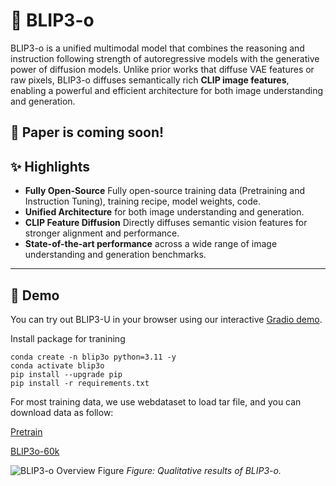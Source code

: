 # 🌌 BLIP3-o

BLIP3-o is a unified multimodal model that combines the reasoning and instruction following strength of autoregressive models with the generative power of diffusion models. Unlike prior works that diffuse VAE features or raw pixels, BLIP3-o diffuses semantically rich **CLIP image features**, enabling a powerful and efficient architecture for both image understanding and generation.

## 📖 Paper is coming soon!

## ✨ Highlights

- **Fully Open-Source** Fully open-source training data (Pretraining and Instruction Tuning), training recipe, model weights, code.
- **Unified Architecture** for both image understanding and generation.
- **CLIP Feature Diffusion** Directly diffuses semantic vision features for stronger alignment and performance.
- **State-of-the-art performance** across a wide range of image understanding and generation benchmarks.


<!-- <p align="center">
  <img src="figure/arch.png" alt="BLIP3-U Overview Figure" width="700"/>
</p>

*Figure: Overview of the BLIP3-U architecture. We use Flow Matching Loss to predict the ground truth CLIP embeddings. At inference, the autoregressive model first generates a sequence of visual tokens from the given conditioning, and those visual tokens are then passed to a diffusion transformer that decodes them into the final image.* -->


---

## 🚀 Demo


You can try out BLIP3-U in your browser using our interactive [Gradio demo](https://4bd64ad729624ad54e.gradio.live).


Install package for tranining
```Shell
conda create -n blip3o python=3.11 -y
conda activate blip3o
pip install --upgrade pip  
pip install -r requirements.txt
```

For most training data, we use webdataset to load tar file, and you can download data as follow:

[Pretrain](https://huggingface.co/datasets/BLIP3o/BLIP3o-Pretrain)

[BLIP3o-60k](https://huggingface.co/datasets/BLIP3o/BLIP3o-60k)

<!-- ---

## 🔍 Image Understanding Performance

BLIP3-U achieves strong performance on standard benchmarks for image understanding.

**Table: Results on image understanding benchmarks. Best results are highlighted in bold.**

| Model             | VQAv2 | GQA  | MMBench | SEED | POPE | MM-Vet | MME-P   | MME-C   | MMMU | RWQA | TEXTVQA |
|------------------|-------|------|---------|------|------|--------|---------|---------|------|------|---------|
| EMU2 Chat 34B     | -     | **65.1** | -       | 62.8 | -    | 48.5   | -       | -       | 34.1 | -    | 66.6    |
| Chameleon 7B      | -     | -    | 19.8    | 27.2 | 19.4 | 8.3    | 202.7   | -       | 22.4 | 39.0 | 0.0     |
| Chameleon 34B     | -     | -    | 32.7    | -    | 59.8 | 9.7    | 604.5   | -       | 38.8 | 39.2 | 0.0     |
| Seed-X 17B        | 63.4  | 49.1 | 70.1    | 66.5 | 84.2 | 43.0   | 1457.0  | -       | 35.6 | -    | -       |
| VILA-U 7B         | 79.4  | 60.8 | 66.6    | 57.1 | 85.8 | 33.5   | 1401.8  | -       | 32.2 | 46.6 | 48.3    |
| LLaVAFusion 16B   | -     | -    | -       | 72.1 | -    | -      | 1603.7  | 367.8   | 41.7 | 60.0 | -       |
| Show-o 1.3B       | 69.4  | 58.0 | -       | -    | 80.0 | -      | 1097.2  | -       | 27.4 | -    | -       |
| EMU3 8B           | 75.1  | 60.3 | 58.5    | 68.2 | 85.2 | 37.2   | 1243.8  | 266.1   | 31.6 | 57.4 | 64.7    |
| MetaMorph 8B      | -     | -    | 75.2    | 71.8 | -    | -      | -       | -       | 41.8 | 58.3 | 60.5    |
| TokenFlow-XL 14B  | 77.6  | 62.7 | 76.8    | 72.6 | **87.8** | 48.2   | 1551.1  | 371.1   | 43.2 | 56.6 | 77.6    |
| Janus 1.3B        | 77.3  | 59.3 | 75.5    | 68.3 | 87.0 | 34.3   | 1338.0  | -       | 30.5 | -    | -       |
| Janus Pro 7B      | -     | 62.0 | 79.2    | 72.1 | 87.4 | 50.0   | 1567.1  | -       | 41.0 | -    | -       |
| **BLIP3-o 8B (Ours)** | **83.1** | 60.5 | **83.5** | **77.5** | 87.5 | **66.6** | **1682.6** | **647.1** | **50.6** | **69.0** | **83.1** | -->


<!-- ---

<!-- ## 🖼️ Image Generation Performance

We evaluate the image generation capability of BLIP3-U on text-conditional generation tasks. The model produces diverse and high-fidelity samples that align well with textual prompts.

| Model              | GenEval | DPG-Bench |
|-------------------|---------|-----------|
| GPT-4o            | 0.84    | -         |
| Chameleon 7B      | 0.39    | -         |
| Seed-X 17B        | 0.51    | -         |
| LLaVAFusion 16B   | 0.63    | -         |
| Show‑o 1.3B       | 0.68    | 67.27     |
| EMU3 8B           | 0.66    | 80.60     |
| TokenFlow‑XL 14B  | 0.63    | 73.38     |
| Janus 1.3B        | 0.61    | 79.68     |
| JanusFlow 1.3B        | 0.63    | 80.09     |
| **BLIP3-o 8B (Ours)** | **0.84** | **82.60**         |

*Table: Image generation results for image generation.* -->



![BLIP3-o Overview Figure](figure/image.png)
*Figure: Qualitative results of BLIP3-o.*


<!-- ---

## 🧠 Novel Capabilities

Below, we highlight three key applications that showcase the model’s versatility beyond standard image generation and understanding benchmarks.

### 🧩 Reasoning-Based Generation

BLIP3-U supports **reasoning-aware image generation**, enabling the model to generate images that require understanding complex textual instructions, abstract prompts, or multi-step inference. Unlike traditional models that rely on shallow keyword matching, BLIP3-U utilizes its unified multimodal architecture to handle:

<!--
![BLIP3-U Overview Figure](figure/reasoning.png)
*Figure: Qualitative results of Reasoning-Based image generation.*
-->

<!-- ### ✏️ Image Editing

Through conditioning on existing images and natural language prompts, BLIP3-U enables **semantic image editing**. This includes:

- Object insertion, deletion, or replacement.
- Style or mood adjustments (e.g., “make it look like a winter night”).
- Context-aware modifications while preserving background and structure.

TODO.

### 🔁 Multi-turn dialogue

A unified model that jointly supports image understanding and generation naturally enables in-context learning scenarios. Previously generated images can serve as context for subsequent tasks, enabling iterative image editing, visual dialogue, and step‑by‑step visual reasoning without mode switching or external pipelines.

TODO.

--- --> 
